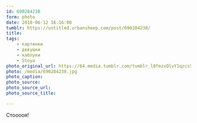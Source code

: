 ```yaml
---
id: 690284238
form: photo
date: 2010-06-12 16:16:00
tumblr: https://untitled.urbansheep.com/post/690284238/
title:
tags:
    - картинки
    - девушки
    - каблуки
    - Stoya
photo_original_url: https://64.media.tumblr.com/tumblr_l0fmzxOlvY1qzcs5do1_500.jpg
photo: /media/690284238.jpg
photo_caption: 
photo_source:
photo_source_url:
photo_source_title:

---
```


<p>Стооооя!</p>
